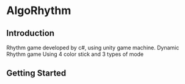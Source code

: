 AlgoRhythm
==========

Introduction
------------
Rhythm game developed by c#, using unity game machine. Dynamic Rhythm game Using 4 color stick and 3 types of mode

Getting Started
---------------
